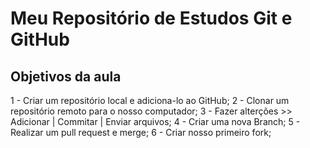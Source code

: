 # Meu Repositório de Estudos Git e GitHub

## Objetivos da aula

1 - Criar um repositório local e adiciona-lo ao GitHub;
2 - Clonar um repositório remoto para o nosso computador;
3 - Fazer alterções >> Adicionar | Commitar | Enviar arquivos;
4 - Criar uma nova Branch;
5 - Realizar um pull request e merge;
6 - Criar nosso primeiro fork;